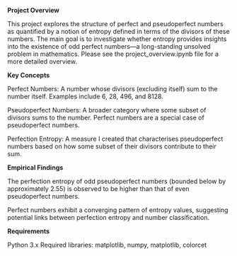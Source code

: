 **Project Overview**

This project explores the structure of perfect and pseudoperfect numbers as quantified by a notion of entropy defined in terms of the divisors of these numbers. The main goal is to investigate whether entropy provides insights into the existence of odd perfect numbers—a long-standing unsolved problem in mathematics.
Please see the project_overview.ipynb file for a more detailed overview.

**Key Concepts**

Perfect Numbers: A number whose divisors (excluding itself) sum to the number itself. Examples include 6, 28, 496, and 8128.

Pseudoperfect Numbers: A broader category where some subset of divisors sums to the number. Perfect numbers are a special case of pseudoperfect numbers.

Perfection Entropy: A measure I created that characterises pseudoperfect numbers based on how some subset of their divisors contribute to their sum.

**Empirical Findings**

The perfection entropy of odd pseudoperfect numbers (bounded below by approximately 2.55) is observed to be higher than that of even pseudoperfect numbers.

Perfect numbers exhibit a converging pattern of entropy values, suggesting potential links between perfection entropy and number classification.

**Requirements**

Python 3.x
Required libraries: matplotlib, numpy, matplotlib, colorcet
